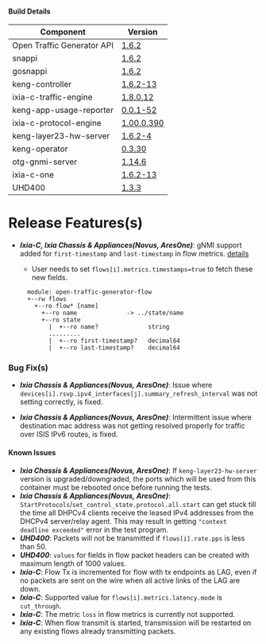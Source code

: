 #### Build Details

| Component                     | Version       |
|-------------------------------|---------------|
| Open Traffic Generator API    | [1.6.2](https://redocly.github.io/redoc/?url=https://raw.githubusercontent.com/open-traffic-generator/models/v1.6.2/artifacts/openapi.yaml)         |
| snappi                        | [1.6.2](https://pypi.org/project/snappi/1.6.2)        |
| gosnappi                      | [1.6.2](https://pkg.go.dev/github.com/open-traffic-generator/snappi/gosnappi@v1.6.2)        |
| keng-controller               | [1.6.2-13](https://github.com/orgs/open-traffic-generator/packages/container/package/keng-controller)    |
| ixia-c-traffic-engine         | [1.8.0.12](https://github.com/orgs/open-traffic-generator/packages/container/package/ixia-c-traffic-engine)       |
| keng-app-usage-reporter       | [0.0.1-52](https://github.com/orgs/open-traffic-generator/packages/container/package/keng-app-usage-reporter)      |
| ixia-c-protocol-engine        | [1.00.0.390](https://github.com/orgs/open-traffic-generator/packages/container/package/ixia-c-protocol-engine)    | 
| keng-layer23-hw-server        | [1.6.2-4](https://github.com/orgs/open-traffic-generator/packages/container/package/keng-layer23-hw-server)    |
| keng-operator                 | [0.3.30](https://github.com/orgs/open-traffic-generator/packages/container/package/keng-operator)        | 
| otg-gnmi-server               | [1.14.6](https://github.com/orgs/open-traffic-generator/packages/container/package/otg-gnmi-server)         |
| ixia-c-one                    | [1.6.2-13](https://github.com/orgs/open-traffic-generator/packages/container/package/ixia-c-one/)         |
| UHD400                        | [1.3.3](https://downloads.ixiacom.com/support/downloads_and_updates/public/UHD400/1.3/1.3.3/artifacts.tar)         |


# Release Features(s)
* <b><i>Ixia-C, Ixia Chassis & Appliances(Novus, AresOne)</i></b>: gNMI support added for `first-timestamp` and `last-timestamp` in flow metrics. [details](https://github.com/open-traffic-generator/models-yang/blob/main/artifacts/open-traffic-generator-flow.txt)
  - User needs to set `flows[i].metrics.timestamps=true` to fetch these new fields.

  ```gNMI
    module: open-traffic-generator-flow​
    +--rw flows​
      +--ro flow* [name]​
        +--ro name              -> ../state/name​
        +--ro state​
          |  +--ro name?              string​
          .........
          |  +--ro first-timestamp?   decimal64​
          |  +--ro last-timestamp?    decimal64​
  ``` 

### Bug Fix(s)
* <b><i>Ixia Chassis & Appliances(Novus, AresOne)</i></b>: Issue where `devices[i].rsvp.ipv4_interfaces[j].summary_refresh_interval` was not setting correctly, is fixed.

* <b><i>Ixia Chassis & Appliances(Novus, AresOne)</i></b>: Intermittent issue where destination mac address was not getting resolved properly for traffic over ISIS IPv6 routes, is fixed.


#### Known Issues
* <b><i>Ixia Chassis & Appliances(Novus, AresOne)</i></b>: If `keng-layer23-hw-server` version is upgraded/downgraded, the ports which will be used from this container must be rebooted once before running the tests.
* <b><i>Ixia Chassis & Appliances(Novus, AresOne)</i></b>: `StartProtocols`/`set_control_state.protocol.all.start` can get stuck till the time all DHPCv4 clients receive the leased IPv4 addresses from the DHCPv4 server/relay agent. This may result in getting `"context deadline exceeded"` error in the test program.
* <b><i>UHD400</i></b>: Packets will not be transmitted if `flows[i].rate.pps` is less than 50.
* <b><i>UHD400</i></b>: `values` for fields in flow packet headers can be created with maximum length of 1000 values.
* <b><i>Ixia-C</i></b>: Flow Tx is incremented for flow with tx endpoints as LAG, even if no packets are sent on the wire when all active links of the LAG are down. 
* <b><i>Ixia-C</i></b>: Supported value for `flows[i].metrics.latency.mode` is `cut_through`.
* <b><i>Ixia-C</i></b>: The metric `loss` in flow metrics is currently not supported.
* <b><i>Ixia-C</i></b>: When flow transmit is started, transmission will be restarted on any existing flows already transmitting packets.